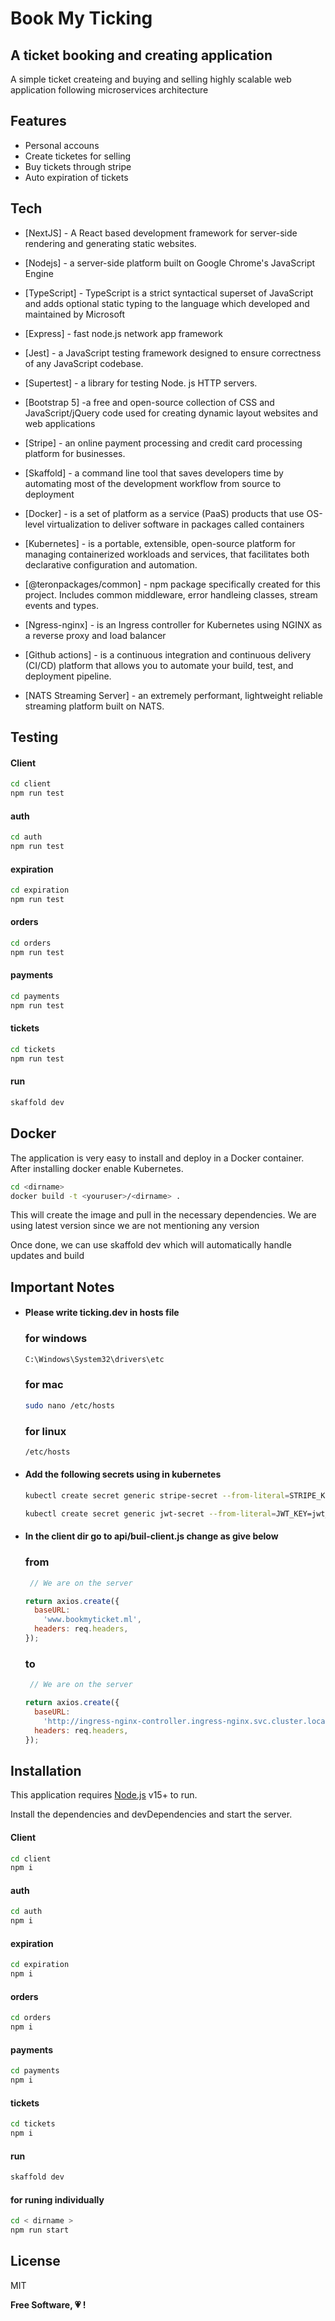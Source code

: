# Book My Ticking
## A ticket booking and creating application 

A simple ticket createing and buying and selling highly scalable web application following 
microservices architecture

## Features

- Personal accouns 
- Create ticketes for selling 
- Buy tickets through stripe  
- Auto expiration of tickets 



## Tech

- [NextJS] - A React based development framework for server-side rendering and generating static   websites.

- [Nodejs] - a server-side platform built on Google Chrome's JavaScript Engine
- [TypeScript] - TypeScript is a strict syntactical superset of JavaScript and adds optional       static typing to the language which developed and maintained by Microsoft 

- [Express] - fast node.js network app framework

- [Jest] -  a JavaScript testing framework designed to ensure correctness of any JavaScript codebase.

- [Supertest] - a library for testing Node. js HTTP servers.

- [Bootstrap 5] -a free and open-source collection of CSS and JavaScript/jQuery      code used for creating dynamic layout websites and web applications

- [Stripe] - an online payment processing and credit card processing platform for businesses.

- [Skaffold] - a command line tool that saves developers time by automating most of the development workflow from source to deployment 

- [Docker] - is a set of platform as a service (PaaS) products that use OS-level virtualization to deliver software in packages called containers
 
- [Kubernetes] - is a portable, extensible, open-source platform for managing containerized workloads and services, that facilitates both declarative configuration and automation.

- [@teronpackages/common] -  npm package specifically created for this project. Includes common middleware, error handleing classes, stream events  and types.

- [Ngress-nginx] - is an Ingress controller for Kubernetes using NGINX as a reverse proxy and load balancer

- [Github actions] - is a continuous integration and continuous delivery (CI/CD) platform that allows you to automate your build, test, and deployment pipeline.

- [NATS Streaming Server] - an extremely performant, lightweight reliable streaming platform built on NATS.




## Testing

#### Client 
```sh
cd client
npm run test
```
#### auth
```sh
cd auth
npm run test
```
#### expiration
```sh
cd expiration
npm run test
```
#### orders 
```sh
cd orders
npm run test
```
#### payments 
```sh
cd payments 
npm run test
```
#### tickets 
```sh
cd tickets
npm run test
```
#### run
```sh
skaffold dev
```


## Docker

The application is very easy to install and deploy in a Docker container.
After installing docker enable Kubernetes.

```sh
cd <dirname>
docker build -t <youruser>/<dirname> .
```

This will create the <dirname> image and pull in the necessary dependencies.
We are using latest version since we are not mentioning any version

Once done, we can use skaffold dev which will automatically handle updates and build 
## Important Notes 

-   #### Please write ticking.dev in hosts file 
    ### for windows
    ```sh
    C:\Windows\System32\drivers\etc
    ```
    ### for mac
    ```sh
    sudo nano /etc/hosts
    ```
    
    ### for linux
    ```sh
    /etc/hosts
    ```

-   #### Add the following secrets using in kubernetes 
    ```bash
    kubectl create secret generic stripe-secret --from-literal=STRIPE_KEY=stripe_api_key 
    ```
    ```sh
    kubectl create secret generic jwt-secret --from-literal=JWT_KEY=jwt_secret 
    ```
    
-   #### In the client dir go to api/buil-client.js change as give below 
    ### from
    ```javascript
     // We are on the server

    return axios.create({
      baseURL:
        'www.bookmyticket.ml',
      headers: req.headers,
    });
    ```
    ### to
    ```javascript
     // We are on the server

    return axios.create({
      baseURL:
        'http://ingress-nginx-controller.ingress-nginx.svc.cluster.local',
      headers: req.headers,
    });
    ```
    
## Installation

This application requires [Node.js](https://nodejs.org/) v15+ to run.

Install the dependencies and devDependencies and start the server.

#### Client 
```sh
cd client
npm i
```
#### auth
```sh
cd auth
npm i
```
#### expiration
```sh
cd expiration
npm i
```
#### orders 
```sh
cd orders
npm i
```
#### payments 
```sh
cd payments 
npm i
```
#### tickets 
```sh
cd tickets
npm i
```

#### run
```sh
skaffold dev
```

#### for runing individually
```sh
cd < dirname >
npm run start 
```


## License

MIT

**Free Software, 💗 !**

  

